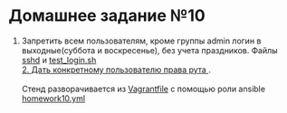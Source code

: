 # Домашнее задание №10
1. Запретить всем пользователям, кроме группы admin логин в выходные(суббота и воскресенье), без учета праздников. Файлы [sshd](roles/homework10/files/sshd) и [test_login.sh](roles/homework10/files/test_login.sh)<br>
[2. Дать конкретному пользователю права рута ](roles/homework10/files/vagrant).<br><br>
Стенд разворачивается из [Vagrantfile](Vagrantfile) с помощью роли ansible [homework10.yml](homework10.yml) 
